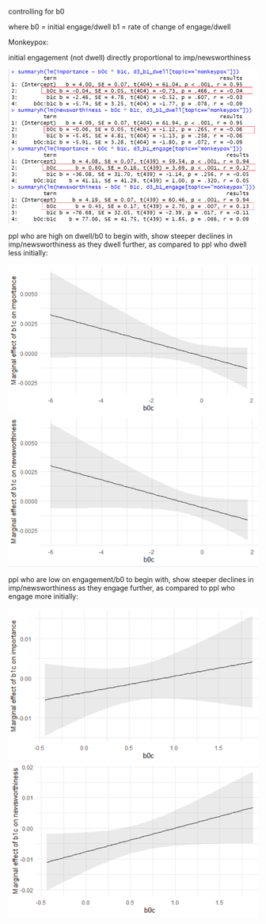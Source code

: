 controlling for b0

where b0 = initial engage/dwell
b1 = rate of change of engage/dwell

Monkeypox:

initial engagement (not dwell) directly proportional to imp/newsworthiness

![](Pasted%20image%2020220714181239.png)

ppl who are high on dwell/b0 to begin with, show steeper declines in imp/newsworthiness as they dwell further, as compared to ppl who dwell less initially:

![](Pasted%20image%2020220714174407.png)
![](Pasted%20image%2020220714175457.png)

ppl who are low on engagement/b0 to begin with, show steeper declines in imp/newsworthiness as they engage further, as compared to ppl who engage more initially:

![](Pasted%20image%2020220714175530.png)![](Pasted%20image%2020220714175701.png)